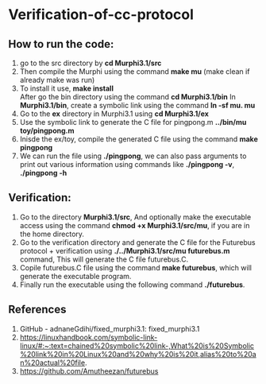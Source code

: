 # Verification-of-cc-protocol
## How to run the code:
1. go to the src directory by **cd Murphi3.1/src**
2. Then compile the Murphi using the command **make mu**   (make clean if already make was run)
3. To install it use, **make install**
<br>After go the bin directory using the command **cd Murphi3.1/bin**
 In **Murphi3.1/bin**, create a symbolic link using the command **ln -sf mu. mu**
 4. Go to the **ex** directory in Murphi3.1 using **cd Murphi3.1/ex**
 5. Use the symbolic link to generate the C file for pingpong.m **../bin/mu toy/pingpong.m**
 8. Inisde the ex/toy, compile the generated C file using the command **make pingpong**
 9. We can run the file using **./pingpong**, we can also pass arguments to print out various information using commands like **./pingpong -v**, **./pingpong -h**
 
## Verification:
1. Go to the directory **Murphi3.1/src**, And optionally make the executable access using the command **chmod +x Murphi3.1/src/mu**, if you are in the home directory.
2. Go to the verification directory and generate the C file for the Futurebus protocol + verification using **./../Murphi3.1/src/mu futurebus.m** command, This will generate the C file futurebus.C.
3. Copile futurebus.C file using the command **make futurebus**, which will generate the executable program.
4. Finally run the executable using the following command **./futurebus**.

## References
1.	GitHub - adnaneGdihi/fixed_murphi3.1: fixed_murphi3.1
2.	https://linuxhandbook.com/symbolic-link-linux/#:~:text=chained%20symbolic%20link-,What%20is%20Symbolic%20link%20in%20Linux%20and%20why%20is%20it,alias%20to%20an%20actual%20file.
3.	https://github.com/Amutheezan/futurebus

